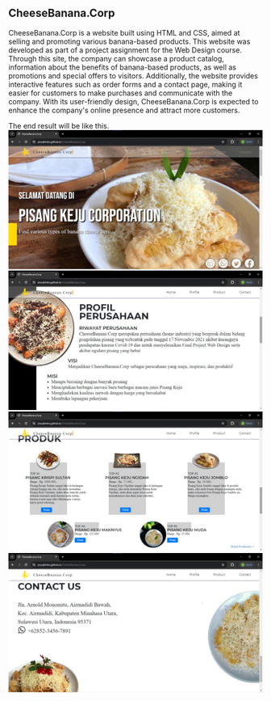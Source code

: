 ## CheeseBanana.Corp

CheeseBanana.Corp is a website built using HTML and CSS, aimed at selling and promoting various banana-based products. This website was developed as part of a project assignment for the Web Design course. Through this site, the company can showcase a product catalog, information about the benefits of banana-based products, as well as promotions and special offers to visitors. Additionally, the website provides interactive features such as order forms and a contact page, making it easier for customers to make purchases and communicate with the company. With its user-friendly design, CheeseBanana.Corp is expected to enhance the company's online presence and attract more customers.

The end result will be like this.
![Result1](Images/Picture1.jpg)
![Result2](Images/Picture2.jpg)
![Result3](Images/Picture3.jpg)
![Result4](Images/Picture4.jpg)
